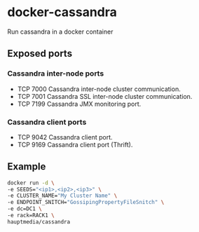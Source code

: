 # docker-cassandra

Run cassandra in a docker container

## Exposed ports

### Cassandra inter-node ports
* TCP   7000   Cassandra inter-node cluster communication.
* TCP   7001   Cassandra SSL inter-node cluster communication.
* TCP   7199   Cassandra JMX monitoring port.

### Cassandra client ports
* TCP   9042   Cassandra client port.
* TCP   9169   Cassandra client port (Thrift).

## Example

```bash
docker run -d \
-e SEEDS="<ip1>,<ip2>,<ip3>" \
-e CLUSTER_NAME="My Cluster Name" \
-e ENDPOINT_SNITCH="GossipingPropertyFileSnitch" \
-e dc=DC1 \
-e rack=RACK1 \
hauptmedia/cassandra
```
